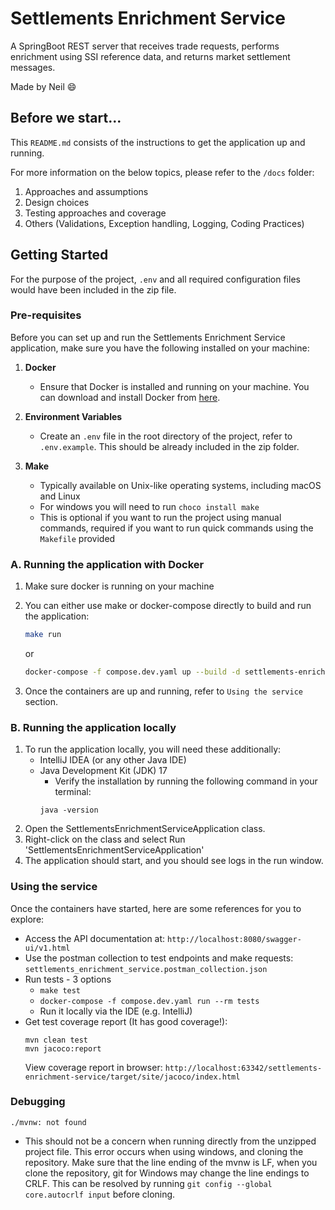 # Settlements Enrichment Service

A SpringBoot REST server that receives trade requests, performs enrichment using SSI reference data, and returns market
settlement messages.

Made by Neil :smile:

## Before we start...

This `README.md` consists of the instructions to get the application up and running.

For more information on the below topics, please refer to the `/docs` folder:

1. Approaches and assumptions
2. Design choices
3. Testing approaches and coverage
4. Others (Validations, Exception handling, Logging, Coding Practices)

## Getting Started

For the purpose of the project, `.env` and all required configuration files would have been included in the zip file.

### Pre-requisites

Before you can set up and run the Settlements Enrichment Service application, make sure you have the following installed
on your machine:

1. **Docker**
    - Ensure that Docker is installed and running on your machine. You can download and install Docker
      from [here](https://www.docker.com/products/docker-desktop).

2. **Environment Variables**
    - Create an `.env` file in the root directory of the project, refer to `.env.example`. This should be already
      included in
      the zip folder.

3. **Make**
    - Typically available on Unix-like operating systems, including macOS and Linux
    - For windows you will need to run `choco install make`
    - This is optional if you want to run the project using manual commands, required if you want to run quick commands
      using the `Makefile` provided

### A. Running the application with Docker

1. Make sure docker is running on your machine
2. You can either use make or docker-compose directly to build and run the application:

    ```bash
   make run
   ```
   or
    ```bash
   docker-compose -f compose.dev.yaml up --build -d settlements-enrichment-service postgres
   ```
3. Once the containers are up and running, refer to `Using the service` section.

### B. Running the application locally

1. To run the application locally, you will need these additionally:
    - IntelliJ IDEA (or any other Java IDE)
    - Java Development Kit (JDK) 17
        - Verify the installation by running the following command in your terminal:
        ```
      java -version
      ```
2. Open the SettlementsEnrichmentServiceApplication class.
3. Right-click on the class and select Run 'SettlementsEnrichmentServiceApplication'
4. The application should start, and you should see logs in the run window.

### Using the service

Once the containers have started, here are some references for you to explore:

- Access the API documentation at: `http://localhost:8080/swagger-ui/v1.html`
- Use the postman collection to test endpoints and make
  requests: `settlements_enrichment_service.postman_collection.json`
- Run tests - 3 options
    - `make test`
    - `docker-compose -f compose.dev.yaml run --rm tests`
    - Run it locally via the IDE (e.g. IntelliJ)
- Get test coverage report (It has good coverage!):
   ```
   mvn clean test                    
   mvn jacoco:report
  ```
  View coverage report in browser: `http://localhost:63342/settlements-enrichment-service/target/site/jacoco/index.html`

### Debugging

`./mvnw: not found`

- This should not be a concern when running directly from the unzipped project file. This error occurs when using
  windows, and cloning the repository. Make sure that the line ending of
  the mvnw is LF, when you clone the repository, git for Windows may change the line
  endings to CRLF. This can be resolved by running `git config --global core.autocrlf input` before cloning.

